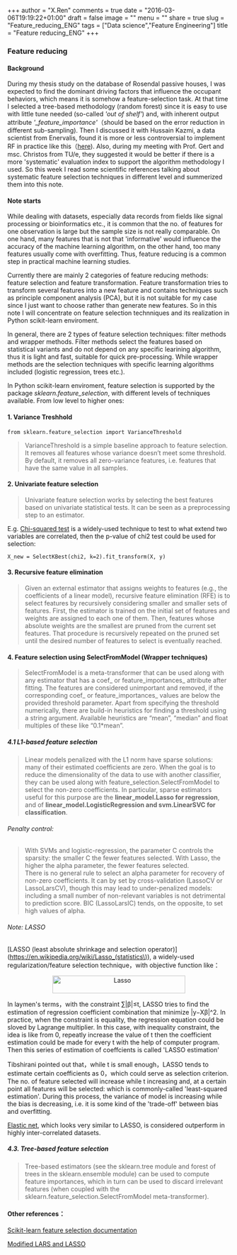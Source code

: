 +++
author = "X.Ren"
comments = true
date = "2016-03-06T19:19:22+01:00"
draft = false
image = ""
menu = ""
share = true
slug = "Feature_reducing_ENG"
tags = ["Data science","Feature Engineering"]
title = "Feature reducing_ENG"
+++
### Feature reducing 

#### Background  

During my thesis study on the database of Rosendal passive houses, I was expected to find the dominant driving factors that influence the occupant behaviors, which means it is somehow a feature-selection task. At that time I selected a tree-based methodology (random forest) since it is easy to use with little tune needed (so-called *'out of shelf'*) and,  with inherent output attribute *'_feature_importance'*（should be based on the error reduction in different sub-sampling). Then I discussed it with Hussain Kazmi, a data scientist from Enervalis, found it is more or less controversial to implement RF in practice like this（[here](https://www.quora.com/When-would-one-use-Random-Forests-over-Gradient-Boosted-Machines-GBMs)). Also, during my meeting with Prof. Gert and msc. Christos from TU/e, they suggested it would be better if there is a more 'systematic' evaluation index to support the algorithm methodology I used. So this week I read some scientific references talking about systematic feature selection techniques in different level and summerized them into this note.

#### Note starts  

While dealing with datasets, especially data records from fields like signal processing or bioinformatics etc., it is common that the no. of features for one observation is large but the sample size is not really comparable. On one hand, many features that is not that 'informative' would influence the accuracy of the machine learning algorithm, on the other hand, too many features usually come with overfitting. Thus, feature reducing is a common step in practical machine learning studies.  

Currently there are mainly 2 categories of feature reducing methods: feature selection and feature transformation. Feature transformation tries to transform several features into a new feature and contains techniques such as principle component analysis (PCA), but it is not suitable for my case since I just want to choose rather than generate new features. So in this note I will concentrate on feature selection technniques and its realization in Python scikit-learn enviroment.  

In general, there are 2 types of feature selection techniques: filter methods and wrapper methods. Filter methods select the features based on statistical variants and do not depend on any specific learining algorithm, thus it is light and fast, suitable for quick pre-processing. While wrapper methods are the selection techniques with specific learning algorithms included (logistic regression, trees etc.).

In Python scikit-learn enviroment, feature selection is supported by the package *sklearn.feature_selection*, with different levels of techniques available.  From low level to higher ones:  
   
#### 1. Variance Treshhold  

	from sklearn.feature_selection import VarianceThreshold  

> VarianceThreshold is a simple baseline approach to feature selection. It removes all features whose variance doesn’t meet some threshold. By default, it removes all zero-variance features, i.e. features that have the same value in all samples.  

#### 2. Univariate feature selection    

> Univariate feature selection works by selecting the best features based on univariate statistical tests. It can be seen as a preprocessing step to an estimator.  

E.g. [Chi-squared test](https://segmentfault.com/a/1190000003719712) is a widely-used technique to test to what extend two variables are correlated, then the p-value of chi2 test could be used for selection:   
 
	X_new = SelectKBest(chi2, k=2).fit_transform(X, y)  

#### 3. Recursive feature elimination  

> Given an external estimator that assigns weights to features (e.g., the coefficients of a linear model), recursive feature elimination (RFE) is to select features by recursively considering smaller and smaller sets of features. First, the estimator is trained on the initial set of features and weights are assigned to each one of them. Then, features whose absolute weights are the smallest are pruned from the current set features. That procedure is recursively repeated on the pruned set until the desired number of features to select is eventually reached.

#### 4. Feature selection using SelectFromModel (Wrapper techniques)  

> SelectFromModel is a meta-transformer that can be used along with any estimator that has a coef_ or feature_importances_ attribute after fitting. The features are considered unimportant and removed, if the corresponding coef_ or feature_importances_ values are below the provided threshold parameter. Apart from specifying the threshold numerically, there are build-in heuristics for finding a threshold using a string argument. Available heuristics are “mean”, “median” and float multiples of these like “0.1*mean”.  

##### 4.1 L1-based feature selection  

> Linear models penalized with the L1 norm have sparse solutions: many of their estimated coefficients are zero. When the goal is to reduce the dimensionality of the data to use with another classifier, they can be used along with feature_selection.SelectFromModel to select the non-zero coefficients. In particular, sparse estimators useful for this purpose are the **linear_model.Lasso for regression**, and of **linear_model.LogisticRegression and svm.LinearSVC for classification**.  

###### Penalty control:  

> With SVMs and logistic-regression, the parameter C controls the sparsity: the smaller C the fewer features selected. With Lasso, the higher the alpha parameter, the fewer features selected.  
> There is no general rule to select an alpha parameter for recovery of non-zero coefficients. It can by set by cross-validation (LassoCV or LassoLarsCV), though this may lead to under-penalized models: including a small number of non-relevant variables is not detrimental to prediction score. BIC (LassoLarsIC) tends, on the opposite, to set high values of alpha.  

###### Note: LASSO  

[LASSO (least absolute shrinkage and selection operator)](https://en.wikipedia.org/wiki/Lasso_(statistics\)), a widely-used regularization/feature selection technique，with objective function like：  

<div  align="center">    
<img src="http://i593.photobucket.com/albums/tt11/RickRen/%202016-03-07%2012.29.14_zpsvxgzzhky.png" width = "300" height = "40" alt="Lasso" align=center />  
</div>  

In laymen's terms，with the constraint ∑|β|≤t, LASSO tries to find the estimation of regression coefficient combination that minimize |y−Xβ|^2. In practice, when the constraint is equality, the regression equation could be sloved by Lagrange multiplier. In this case, with inequality constraint, the idea is like from 0, repeatly increase the value of t then the coefficient estimation could be made for every t with the help of computer program. Then this series of estimation of coeffcients is called 'LASSO estimation'  

Tibshirani pointed out that，while t is small enough，LASSO tends to estimate certain coefficients as 0，which could serve as selection criterion. The no. of feature selected will increase while t increasing and, at a certain point all features will be selected: which is commonly-called 'least-squared estimation'. During this process, the variance of model is increasing while the bias is decreasing, i.e. it is some kind of the 'trade-off' between bias and overfitting.

[Elastic net](https://en.wikipedia.org/wiki/Elastic_net_regularization), which looks very similar to LASSO, is considered outperform in highly inter-correlated datasets.  

##### 4.3. Tree-based feature selection  

> Tree-based estimators (see the sklearn.tree module and forest of trees in the sklearn.ensemble module) can be used to compute feature importances, which in turn can be used to discard irrelevant features (when coupled with the sklearn.feature_selection.SelectFromModel meta-transformer).  
 

#### Other references： 

[Scikit-learn feature selection documentation](http://scikit-learn.org/stable/modules/feature_selection.html)  

[Modified LARS and LASSO](http://cos.name/2011/04/modified-lars-and-lasso/)